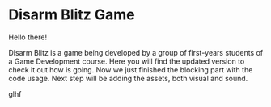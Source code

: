 # Disarm Blitz Game

Hello there!

Disarm Blitz is a game being developed by a group of first-years students of a Game Development course.
Here you will find the updated version to check it out how is going.
Now we just finished the blocking part with the code usage.
Next step will be adding the assets, both visual and sound.

glhf
